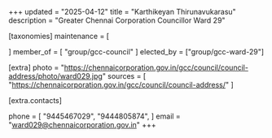 +++
updated = "2025-04-12"
title = "Karthikeyan Thirunavukarasu"
description = "Greater Chennai Corporation Councillor Ward 29"

[taxonomies]
maintenance = [

]
member_of = [
    "group/gcc-council"
]
elected_by = ["group/gcc-ward-29"]

[extra]
photo = "https://chennaicorporation.gov.in/gcc/council/council-address/photo/ward029.jpg"
sources = [
    "https://chennaicorporation.gov.in/gcc/council/council-address/"
]

[extra.contacts]

phone = [
    "9445467029",
    "9444805874",
    ]
email = "ward029@chennaicorporation.gov.in"
+++